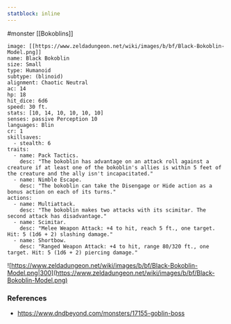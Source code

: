 ```yaml
---
statblock: inline
---
```

 #monster [[Bokoblins]]

```statblock
image: [[https://www.zeldadungeon.net/wiki/images/b/bf/Black-Bokoblin-Model.png]]
name: Black Bokoblin
size: Small
type: Humanoid
subtype: (blinoid)
alignment: Chaotic Neutral
ac: 14
hp: 18
hit_dice: 6d6
speed: 30 ft.
stats: [10, 14, 10, 10, 10, 10]
senses: passive Perception 10
languages: Blin
cr: 1
skillsaves:
  - stealth: 6
traits:
  - name: Pack Tactics.
    desc: "The bokoblin has advantage on an attack roll against a creature if at least one of the bokoblin's allies is within 5 feet of the creature and the ally isn't incapacitated."
  - name: Nimble Escape.
    desc: "The bokoblin can take the Disengage or Hide action as a bonus action on each of its turns."
actions:
  - name: Multiattack.
    desc: "The bokoblin makes two attacks with its scimitar. The second attack has disadvantage."
  - name: Scimitar.
    desc: "Melee Weapon Attack: +4 to hit, reach 5 ft., one target. Hit: 5 (1d6 + 2) slashing damage."
  - name: Shortbow.
    desc: "Ranged Weapon Attack: +4 to hit, range 80/320 ft., one target. Hit: 5 (1d6 + 2) piercing damage."
```

![https://www.zeldadungeon.net/wiki/images/b/bf/Black-Bokoblin-Model.png|300](https://www.zeldadungeon.net/wiki/images/b/bf/Black-Bokoblin-Model.png)

### References

* https://www.dndbeyond.com/monsters/17155-goblin-boss
